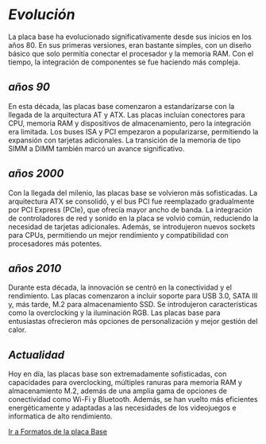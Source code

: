 # *Evolución* #

La placa base ha evolucionado significativamente desde sus inicios en los años 80. En sus primeras versiones, eran bastante simples, con un diseño básico que solo permitía conectar el procesador y la memoria RAM. Con el tiempo, la integración de componentes se fue haciendo más compleja.

## *años 90* ##
En esta década, las placas base comenzaron a estandarizarse con la llegada de la arquitectura AT y ATX. Las placas incluían conectores para CPU, memoria RAM y dispositivos de almacenamiento, pero la integración era limitada. Los buses ISA y PCI empezaron a popularizarse, permitiendo la expansión con tarjetas adicionales. La transición de la memoria de tipo SIMM a DIMM también marcó un avance significativo.


## *años 2000* ##
Con la llegada del milenio, las placas base se volvieron más sofisticadas. La arquitectura ATX se consolidó, y el bus PCI fue reemplazado gradualmente por PCI Express (PCIe), que ofrecía mayor ancho de banda. La integración de controladores de red y sonido en la placa se volvió común, reduciendo la necesidad de tarjetas adicionales. Además, se introdujeron nuevos sockets para CPUs, permitiendo un mejor rendimiento y compatibilidad con procesadores más potentes.

## *años 2010* ##
Durante esta década, la innovación se centró en la conectividad y el rendimiento. Las placas comenzaron a incluir soporte para USB 3.0, SATA III y, más tarde, M.2 para almacenamiento SSD. Se introdujeron características como la overclocking y la iluminación RGB. Las placas base para entusiastas ofrecieron más opciones de personalización y mejor gestión del calor.

## *Actualidad* ##
Hoy en día, las placas base son extremadamente sofisticadas, con capacidades para overclocking, múltiples ranuras para memoria RAM y almacenamiento M.2, además de una amplia gama de opciones de conectividad como Wi-Fi y Bluetooth. Además, se han vuelto más eficientes energéticamente y adaptadas a las necesidades de los videojuegos e informatica de alto rendimiento.

[Ir a Formatos de la placa Base](factor-forma.md)
